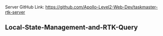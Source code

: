 Server GitHub Link: https://github.com/Apollo-Level2-Web-Dev/taskmaster-rtk-server

## Local-State-Management-and-RTK-Query